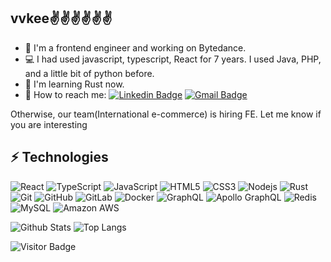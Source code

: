
## vvkee✌️✌️✌️✌️✌️✌️
- 💁 I'm a frontend engineer and working on Bytedance.
- 💻 I had used javascript, typescript, React for 7 years. I used Java, PHP, and a little bit of python before.
- 🏁 I'm learning Rust now.
- 📱 How to reach me: 
[![Linkedin Badge](https://img.shields.io/badge/-vvkee-blue?style=flat-square&logo=Linkedin&logoColor=white&link=https://www.linkedin.com/in/vvkee/)](https://www.linkedin.com/in/vvkee/)
[![Gmail Badge](https://img.shields.io/badge/-weizongqi926@gmail.com-c14438?style=flat-square&logo=Gmail&logoColor=white&link=mailto:weizongqi926@gmail.com)](mailto:weizongqi926@gmail.com)


Otherwise, our team(International e-commerce) is hiring FE. Let me know if you are interesting

## ⚡ Technologies
![React](https://img.shields.io/badge/-React-black?style=flat-square&logo=react)
![TypeScript](https://img.shields.io/badge/-TypeScript-007ACC?style=flat-square&logo=typescript)
![JavaScript](https://img.shields.io/badge/-JavaScript-black?style=flat-square&logo=javascript)
![HTML5](https://img.shields.io/badge/-HTML5-E34F26?style=flat-square&logo=html5&logoColor=white)
![CSS3](https://img.shields.io/badge/-CSS3-1572B6?style=flat-square&logo=css3)
![Nodejs](https://img.shields.io/badge/-Nodejs-black?style=flat-square&logo=Node.js)
![Rust](https://img.shields.io/badge/-Rust-blueviolet?style=flat-square&logo=rust)
![Git](https://img.shields.io/badge/-Git-black?style=flat-square&logo=git)
![GitHub](https://img.shields.io/badge/-GitHub-181717?style=flat-square&logo=github)
![GitLab](https://img.shields.io/badge/-GitLab-FCA121?style=flat-square&logo=gitlab)
![Docker](https://img.shields.io/badge/-Docker-black?style=flat-square&logo=docker)
![GraphQL](https://img.shields.io/badge/-GraphQL-E10098?style=flat-square&logo=graphql)
![Apollo GraphQL](https://img.shields.io/badge/-Apollo%20GraphQL-311C87?style=flat-square&logo=apollo-graphql)
![Redis](https://img.shields.io/badge/-Redis-black?style=flat-square&logo=Redis)
![MySQL](https://img.shields.io/badge/-MySQL-black?style=flat-square&logo=mysql)
![Amazon AWS](https://img.shields.io/badge/Amazon%20AWS-232F3E?style=flat-square&logo=amazon-aws)

![Github Stats](https://github-readme-stats.vercel.app/api?username=vvkee&count_private=true&show_icons=true&include_all_commits=true)
![Top Langs](https://github-readme-stats.vercel.app/api/top-langs/?username=vvkee&hide=TeX&layout=compact)

![Visitor Badge](https://visitor-badge.laobi.icu/badge?page_id=vvkee.vvkee)


<!--
**vvkee/vvkee** is a ✨ _special_ ✨ repository because its `README.md` (this file) appears on your GitHub profile.

Here are some ideas to get you started:

- 🔭 I’m currently working on ...
- 🌱 I’m currently learning ...
- 👯 I’m looking to collaborate on ...
- 🤔 I’m looking for help with ...
- 💬 Ask me about ...
- 📫 How to reach me: ...
- 😄 Pronouns: ...
- ⚡ Fun fact: ...
-->
